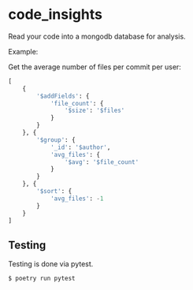 # code_insights

Read your code into a mongodb database for analysis.

Example:

Get the average number of files per commit per user:

```python
[
    {
        '$addFields': {
            'file_count': {
                '$size': '$files'
            }
        }
    }, {
        '$group': {
            '_id': '$author', 
            'avg_files': {
                '$avg': '$file_count'
            }
        }
    }, {
        '$sort': {
            'avg_files': -1
        }
    }
]
```


## Testing

Testing is done via pytest.

```
$ poetry run pytest
```
